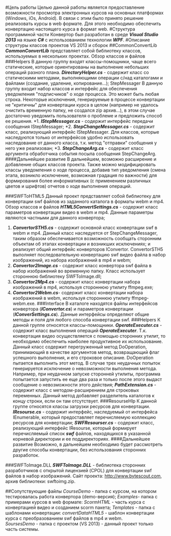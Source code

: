 #Цель работы
Целью данной работы является предоставление возможности просмотра электронных курсов на основных платформах (Windows, iOs, Android). В связи с этим было принято решение реализовать курсы в web формате. Для этого необходимо обеспечить конвертацию настоящего курса в формат web. 
#Структура программной части
Конвертор был разработан в среде ***Visual Studio 2013*** на языке ***C#*** с использованием технологии ***WPF***. 
#Описание структуры классов проектов VS 2013 и сборок
##CommonConvertLib
***CommonConvertLib*** представляет собой библиотеку классов, используемых в нескольких проектах.
Обзор классов и файлов
###Helpers
В данную группу входят классы-помощники, чаще всего статические, которые ориентированы на выполнение небольших операций разного плана.
***DirectoryHelper.cs*** - содержит класс со статическими методами, выполняющими операции с/над каталогами и файлами (создание, удаление, копирование...);
StepMessager
В данную группу входит набор классов и интерфейс для обеспечения уведомления "подписчиков" о ходе процесса. Это может быть любая строка. Некоторые исключения, генерируемые в процессе конвертации не "критичны" для конвертации курса в целом (например не удалось очистить временную папку, не создался zip архив...), в этом случае достаточно уведомить пользователя о проблеме и предложить способ ее решения.
*1.	***IStepMessager.cs*** - содержит интерфейс передачи сообщения IStepMessager;
*2.	***StepChangeMessager.cs*** - содержит класс, реализующий интерфейс IStepMessager. Для классов, которые наследуются только от интерфейсов удобно использовать наследование от данного класса, т.к. метод "отправки" сообщения у него уже реализован;
*3.	***StepChangeArg.cs*** - содержит класс аргумента обработчика события посыла сообщения StepChangeArg.
####Дальнейшее развитие
В дальнейшем, возможно расширение и добавление общих классов проекта. Также можно модифицировать классы уведомления о ходе процесса, добавив тип уведомления (смена этапа, возникло исключение, возможная градация по важности) для формирования более информативных (с применением различных цветов и шрифтов) отчетов о ходе выполнения операций. 

###SWFToHTML5
Данный проект представляет собой библиотеку для конвертации swf файлов из заданного каталога в форматы webm и mp4.
Обзор классов и файлов
***HTML5ConvertSettings.cs*** - содержит класс параметров конвертации видео в webm и mp4. Данные параметры являются частными для данного конвертора;
1.	***ConvertorSTH5.cs*** - содержит основной класс конвертации swf в webm и mp4. Данный класс наследуется от StepChangeMessager, таким образом обеспечивается возможность сообщать сторонним объектам об этапах конвертации и возникших исключениях; и реализует общий интерфейс конверторов IConvertor. ConvertorSTH5 выполняет последовательную конвертацию swf видео файла в набор изображений, из набора изображений в mp4 и webm;
2.	***Convertor2Image.cs*** - содержит класс конвертора swf файла в набор изображений во временную папку. Класс использует стороннюю библиотеку SWFToImage.dll;
3.	***Convertor2Mp4.cs*** - содержит класс конвертации набора изображений в mp4, используя стороннюю утилиту ffmpeg.exe;
4.	***Convertor2Webm.cs***- содержит класс конвертации набора изображений в webm, используя стороннюю утилиту ffmpeg-webm.exe.
###Interface
В каталоге находятся файлы интерфейсов конвертора  (***IConvertor.cs***) и параметров конвертации (***IConverSettings.cs***).  Данные интерфейсы определяют общие методы и поля для любого способа конвертации swf.
###Helpers
К данной группе относятся классы-помощники.
***OperateExecuter.cs*** - содержит класс выполнения операций ***OperateExecuter***. Т.к. конвертация видео осуществляется с помощью сторонних утилит, то необходимо обеспечить наиболее продуктивное их использование. Данный класс содержит перегруженный метод DoOperation, принимающий в качестве аргументов метод, возвращающий флаг успешного выполнения, и его строковое описание. DoOperation пытается выполнить этот метод. В случае трех неудачных попыток генерируется исключение о невозможности выполнения метода. Например, при неудачном запуске сторонней утилиты, программа попытается запустить ее еще два раза и  только после этого выдаст сообщение о невозможности этого действия; 
***PathExtension.cs*** - содержит класс с методом-расширением для строковых переменных. Данный метод добавляет разделитель каталогов к концу строки, если он там отсутствует.
###ResourseHlp
К данной группе относятся классы загрузки ресурсов для конвертации.
***IResourse.cs*** - содержит интерфейс, наследуемый от интерфейса IEnumerable, который предоставляет перечисляемую коллекцию ресурсов для конвертации;
***SWFResourser.cs*** - содержит класс, реализующий интерфейс IResourse, который формирует перечисляемый список ***swf*** файлов, находящихся в указанной корневой директории и ее поддиректориях.
####Дальнейшее развитие
Возможно, в дальнейшем необходимо будет рассмотреть другие способы конвертации, без использования сторонних разработок.


###SWFToImage.DLL
***SWFToImage.DLL*** - библиотека сторонних разработчиков с открытой лицензией (CPOL) для конвертации swf файлов в набор изображений. Сайт проекта: http://www.bytescout.com, архив библиотеки: swftoimg.zip.

  
##Сопутствующие файлы
*CourseDemo* - папка с курсом, на котором тестировалась работа конвертора (demo-версия);
*Examples*- папка с примерами курсов в web формате:
		*ScormHTML* - часть курса с конвертацией видео и созданием scorm 			пакета;
*Templates* - папка с шаблонами конвертации:
		*convertDataHTML5* - шаблон конвертации курса с преобразованием 			swf  файлов в mp4 и webm.		
*SoursesDemo* - папка с проектом (VS 2013) - данный проект только часть системы.

